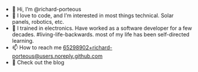 - 👋 Hi, I’m @richard-porteous
- 💞️ I love to code, and I’m interested in most things technical. Solar panels, robotics, etc. 
- 🌱 I trained in electronics. Have worked as a software developer for a few decades. #living-life-backwards.
      most of my life has been self-directed learning. 
- 📫 How to reach me 65298902+richard-porteous@users.noreply.github.com
- 👀 Check out the blog [](richard-porteous.github.io)

<!---
richard-porteous/richard-porteous is a ✨ special ✨ repository because its `README.md` (this file) appears on your GitHub profile.
You can click the Preview link to take a look at your changes.
--->
